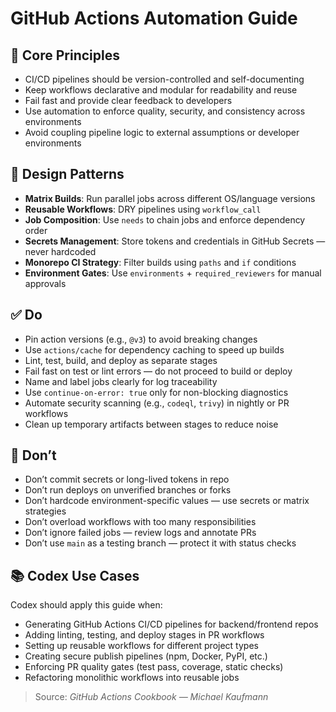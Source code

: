 # GitHub Actions Automation Guide

## 🔁 Core Principles
- CI/CD pipelines should be version-controlled and self-documenting
- Keep workflows declarative and modular for readability and reuse
- Fail fast and provide clear feedback to developers
- Use automation to enforce quality, security, and consistency across environments
- Avoid coupling pipeline logic to external assumptions or developer environments

## 🧩 Design Patterns
- **Matrix Builds**: Run parallel jobs across different OS/language versions
- **Reusable Workflows**: DRY pipelines using `workflow_call`
- **Job Composition**: Use `needs` to chain jobs and enforce dependency order
- **Secrets Management**: Store tokens and credentials in GitHub Secrets — never hardcoded
- **Monorepo CI Strategy**: Filter builds using `paths` and `if` conditions
- **Environment Gates**: Use `environments` + `required_reviewers` for manual approvals

## ✅ Do
- Pin action versions (e.g., `@v3`) to avoid breaking changes
- Use `actions/cache` for dependency caching to speed up builds
- Lint, test, build, and deploy as separate stages
- Fail fast on test or lint errors — do not proceed to build or deploy
- Name and label jobs clearly for log traceability
- Use `continue-on-error: true` only for non-blocking diagnostics
- Automate security scanning (e.g., `codeql`, `trivy`) in nightly or PR workflows
- Clean up temporary artifacts between stages to reduce noise

## 🚫 Don’t
- Don’t commit secrets or long-lived tokens in repo
- Don’t run deploys on unverified branches or forks
- Don’t hardcode environment-specific values — use secrets or matrix strategies
- Don’t overload workflows with too many responsibilities
- Don’t ignore failed jobs — review logs and annotate PRs
- Don’t use `main` as a testing branch — protect it with status checks

## 📚 Codex Use Cases
Codex should apply this guide when:
- Generating GitHub Actions CI/CD pipelines for backend/frontend repos
- Adding linting, testing, and deploy stages in PR workflows
- Setting up reusable workflows for different project types
- Creating secure publish pipelines (npm, Docker, PyPI, etc.)
- Enforcing PR quality gates (test pass, coverage, static checks)
- Refactoring monolithic workflows into reusable jobs

> Source: *GitHub Actions Cookbook — Michael Kaufmann*

